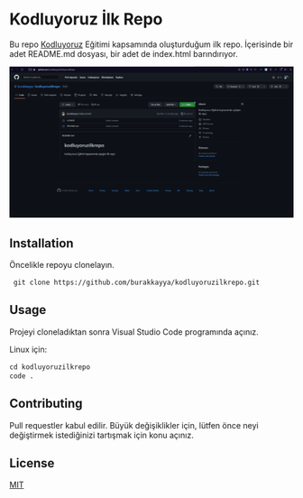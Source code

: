 # Kodluyoruz İlk Repo
Bu repo [Kodluyoruz](https://kodluyoruz.org/tr/kodluyoruz/?_ga=2.189907627.1209443207.1672055985-1299545619.1668440650&_gl=1%2A1x9tb1b%2A_ga%2AMTI5OTU0NTYxOS4xNjY4NDQwNjUw%2A_ga_MY3W9VG77C%2AMTY3MjA1NTk4NS41LjEuMTY3MjA1NjM1NC4wLjAuMA..) Eğitimi kapsamında oluşturduğum ilk repo. İçerisinde bir adet README.md dosyası, bir adet de index.html barındırıyor.

![alt text](img/ss.png)


## Installation
Öncelikle repoyu clonelayın.
```
 git clone https://github.com/burakkayya/kodluyoruzilkrepo.git
```
## Usage
Projeyi cloneladıktan sonra Visual Studio Code programında açınız.

Linux için:
```
cd kodluyoruzilkrepo
code .
```

## Contributing
Pull requestler kabul edilir. Büyük değişiklikler için, lütfen önce neyi değiştirmek istediğinizi tartışmak için konu açınız.

## License
[MIT](https://choosealicense.com/licenses/mit/)



